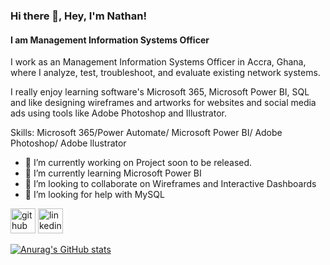 ### Hi there 👋, Hey, I'm Nathan!

#### I am Management Information Systems Officer 

I work as an Management Information Systems Officer in Accra, Ghana, where I analyze, test, troubleshoot, and evaluate existing network systems.

I really enjoy learning software's Microsoft 365, Microsoft Power BI, SQL and like designing wireframes and artworks for websites and social media ads using tools like Adobe Photoshop and Illustrator.   

Skills: Microsoft 365/Power Automate/ Microsoft Power BI/ Adobe Photoshop/ Adobe llustrator

- 🔭 I’m currently working on Project soon to be released. 
- 🌱 I’m currently learning Microsoft Power BI  
- 👯 I’m looking to collaborate on Wireframes and Interactive Dashboards  
- 🤔 I’m looking for help with MySQL  


[<img src='https://cdn.jsdelivr.net/npm/simple-icons@3.0.1/icons/github.svg' alt='github' height='40'>](https://github.com/NATHANDA39)  [<img src='https://cdn.jsdelivr.net/npm/simple-icons@3.0.1/icons/linkedin.svg' alt='linkedin' height='40'>](https://www.linkedin.com/in/https://www.linkedin.com/in/nathan-lartey//)  

[![Anurag's GitHub stats](https://github-readme-stats.vercel.app/api?username=nATHANDA39)](https://github.com/anuraghazra/github-readme-stats)



